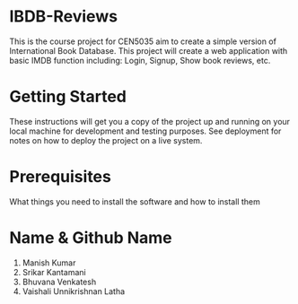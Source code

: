 # IBDB-Reviews
This is the course project for CEN5035 aim to create a simple version of International Book Database. This project will create a web application with basic IMDB function including: Login, Signup, Show book reviews, etc.

# Getting Started
These instructions will get you a copy of the project up and running on your local machine for development and testing purposes. See deployment for notes on how to deploy the project on a live system.

# Prerequisites
What things you need to install the software and how to install them

# Name & Github Name

1. Manish Kumar
2. Srikar Kantamani
3. Bhuvana Venkatesh
4. Vaishali Unnikrishnan Latha
